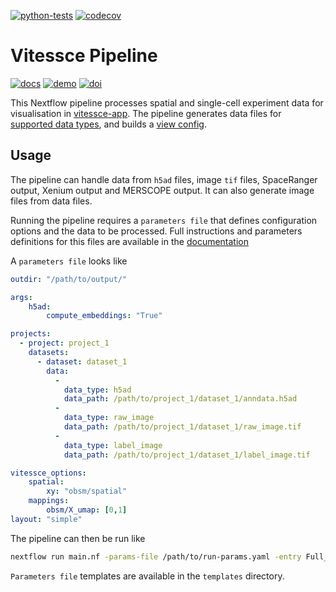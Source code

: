 [![python-tests](https://github.com/haniffalab/vitessce-pipeline/actions/workflows/tests-python.yml/badge.svg)](https://github.com/haniffalab/vitessce-pipeline/actions/workflows/tests-python.yml)
[![codecov](https://codecov.io/gh/haniffalab/vitessce-pipeline/branch/main/graph/badge.svg?token=7HQVFH08WJ)](https://codecov.io/gh/haniffalab/vitessce-pipeline/branch/main)

# Vitessce Pipeline

[![docs](https://img.shields.io/badge/Documentation-online-blue)](https://haniffalab.github.io/vitessce-pipeline)
[![demo](https://img.shields.io/badge/Demos-view-blue)](https://haniffalab.github.io/vitessce-pipeline/demos.html)
[![doi](https://zenodo.org/badge/DOI/10.5281/zenodo.7405818.svg)](https://doi.org/10.5281/zenodo.7405818)

This Nextflow pipeline processes spatial and single-cell experiment data for visualisation in [vitessce-app](https://github.com/haniffalab/vitessce-app). The pipeline generates data files for [supported data types](http://vitessce.io/docs/data-types-file-types/), and builds a [view config](http://vitessce.io/docs/view-config-json/).


## Usage

The pipeline can handle data from `h5ad` files, image `tif` files, SpaceRanger output, Xenium output and MERSCOPE output. It can also generate image files from data files.

Running the pipeline requires a `parameters file` that defines configuration options and the data to be processed.
Full instructions and parameters definitions for this files are available in the [documentation](https://haniffalab.com/vitessce-pipeline/setup.html)

A `parameters file` looks like

```yaml
outdir: "/path/to/output/"

args:
    h5ad:
        compute_embeddings: "True"

projects:
  - project: project_1
    datasets:
      - dataset: dataset_1
        data:
          -
            data_type: h5ad
            data_path: /path/to/project_1/dataset_1/anndata.h5ad
          -
            data_type: raw_image
            data_path: /path/to/project_1/dataset_1/raw_image.tif
          -
            data_type: label_image
            data_path: /path/to/project_1/dataset_1/label_image.tif

vitessce_options:
    spatial:
        xy: "obsm/spatial"
    mappings:
        obsm/X_umap: [0,1]
layout: "simple"
```


The pipeline can then be run like

```sh
nextflow run main.nf -params-file /path/to/run-params.yaml -entry Full_pipeline
```


`Parameters file` templates are available in the `templates` directory.
